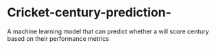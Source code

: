 # Cricket-century-prediction-
A machine learning model that can predict whether a will score century based on their performance metrics 

